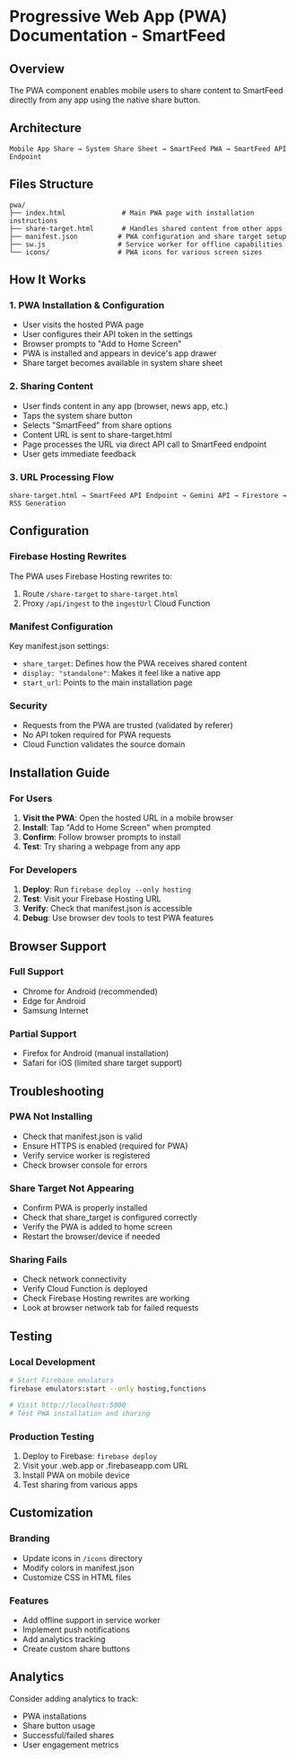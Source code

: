 # Progressive Web App (PWA) Documentation - SmartFeed

## Overview

The PWA component enables mobile users to share content to SmartFeed directly from any app using the native share button.

## Architecture

```
Mobile App Share → System Share Sheet → SmartFeed PWA → SmartFeed API Endpoint
```

## Files Structure

```
pwa/
├── index.html              # Main PWA page with installation instructions
├── share-target.html       # Handles shared content from other apps
├── manifest.json          # PWA configuration and share target setup
├── sw.js                  # Service worker for offline capabilities
└── icons/                 # PWA icons for various screen sizes
```

## How It Works

### 1. PWA Installation & Configuration
- User visits the hosted PWA page
- User configures their API token in the settings
- Browser prompts to "Add to Home Screen"
- PWA is installed and appears in device's app drawer
- Share target becomes available in system share sheet

### 2. Sharing Content
- User finds content in any app (browser, news app, etc.)
- Taps the system share button
- Selects "SmartFeed" from share options
- Content URL is sent to share-target.html
- Page processes the URL via direct API call to SmartFeed endpoint
- User gets immediate feedback

### 3. URL Processing Flow
```
share-target.html → SmartFeed API Endpoint → Gemini API → Firestore → RSS Generation
```

## Configuration

### Firebase Hosting Rewrites

The PWA uses Firebase Hosting rewrites to:
1. Route `/share-target` to `share-target.html`
2. Proxy `/api/ingest` to the `ingestUrl` Cloud Function

### Manifest Configuration

Key manifest.json settings:
- `share_target`: Defines how the PWA receives shared content
- `display: "standalone"`: Makes it feel like a native app
- `start_url`: Points to the main installation page

### Security

- Requests from the PWA are trusted (validated by referer)
- No API token required for PWA requests
- Cloud Function validates the source domain

## Installation Guide

### For Users

1. **Visit the PWA**: Open the hosted URL in a mobile browser
2. **Install**: Tap "Add to Home Screen" when prompted
3. **Confirm**: Follow browser prompts to install
4. **Test**: Try sharing a webpage from any app

### For Developers

1. **Deploy**: Run `firebase deploy --only hosting`
2. **Test**: Visit your Firebase Hosting URL
3. **Verify**: Check that manifest.json is accessible
4. **Debug**: Use browser dev tools to test PWA features

## Browser Support

### Full Support
- Chrome for Android (recommended)
- Edge for Android
- Samsung Internet

### Partial Support
- Firefox for Android (manual installation)
- Safari for iOS (limited share target support)

## Troubleshooting

### PWA Not Installing
- Check that manifest.json is valid
- Ensure HTTPS is enabled (required for PWA)
- Verify service worker is registered
- Check browser console for errors

### Share Target Not Appearing
- Confirm PWA is properly installed
- Check that share_target is configured correctly
- Verify the PWA is added to home screen
- Restart the browser/device if needed

### Sharing Fails
- Check network connectivity
- Verify Cloud Function is deployed
- Check Firebase Hosting rewrites are working
- Look at browser network tab for failed requests

## Testing

### Local Development
```bash
# Start Firebase emulators
firebase emulators:start --only hosting,functions

# Visit http://localhost:5000
# Test PWA installation and sharing
```

### Production Testing
1. Deploy to Firebase: `firebase deploy`
2. Visit your .web.app or .firebaseapp.com URL
3. Install PWA on mobile device
4. Test sharing from various apps

## Customization

### Branding
- Update icons in `/icons` directory
- Modify colors in manifest.json
- Customize CSS in HTML files

### Features
- Add offline support in service worker
- Implement push notifications
- Add analytics tracking
- Create custom share buttons

## Analytics

Consider adding analytics to track:
- PWA installations
- Share button usage
- Successful/failed shares
- User engagement metrics
